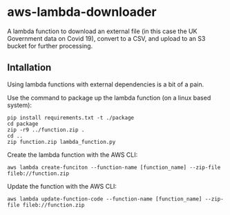 ﻿# aws-lambda-downloader
 
 A lambda function to download an external file (in this case the UK Government data on Covid 19), convert to a CSV, and upload to an S3 bucket for further processing.
 
 ## Intallation
 Using lambda functions with external dependencies is a bit of a pain.
 
 Use the command to package up the lambda function (on a linux based system):
 ```
 pip install requirements.txt -t ./package
 cd package
 zip -r9 ../function.zip .
 cd ..
 zip function.zip lambda_function.py
 ```
 
 Create the lambda function with the AWS CLI:
 ```
 aws lambda create-funciton --function-name [function_name] --zip-file fileb://function.zip
```
 Update the function with the AWS CLI:
 ```
 aws lambda update-function-code --function-name [function_name] --zip-file fileb://function.zip
 ```

